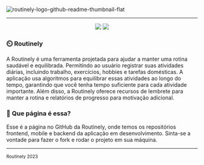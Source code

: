 ![routinely-logo-github-readme-thumbnail-flat](https://github.com/RoutinelyOrganization/.github/assets/48590313/bd9ba2e1-061e-4336-8f51-d84a852efd73)

---

<p align=center>
  <img  src="https://img.shields.io/github/followers/RoutinelyOrganization?style=social">
  <img  src="https://img.shields.io/github/stars/RoutinelyOrganization?style=social">
</p>

### ⏲️ Routinely

<p align=left>
  A Routinely é uma ferramenta projetada para ajudar a manter uma rotina saudável e equilibrada. Permitindo ao usuário registrar suas atividades diárias, incluindo trabalho, exercícios, hobbies e tarefas domésticas. A aplicação usa algoritmos para equilibrar essas atividades ao longo do tempo, garantindo que você tenha tempo suficiente para cada atividade importante. Além disso, a Routinely oferece recursos de lembrete para manter a rotina e relatórios de progresso para motivação adicional.
</p>

### 🤔 Que página é essa?
Esse é a página no GitHub da Routinely, onde temos os repositórios frontend, mobile e backend da aplicação em desenvolvimento. Sinta-se a vontade para fazer o fork e rodar o projeto em sua máquina.

---

<p align=left>
  <sub>Routinely 2023</sub>
</p>
